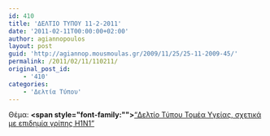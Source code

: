 ```yaml
---
id: 410
title: 'ΔΕΛΤΙΟ ΤΥΠΟΥ 11-2-2011'
date: '2011-02-11T00:00:00+02:00'
author: agiannopoulos
layout: post
guid: 'http://agiannop.mousmoulas.gr/2009/11/25/25-11-2009-45/'
permalink: /2011/02/11/110211/
original_post_id:
    - '410'
categories:
    - 'Δελτία Τύπου'
---
```


Θέμα: **<span style="font-family:""></span>**[“Δελτίο Τύπου Τομέα Υγείας, σχετικά με επιδημία γρίπης Η1Ν1” ](http://localhost:8000/wp-content/uploads/2009/11/11022011_dt_h1n1.pdf)